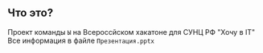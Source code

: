 ## Что это?

Проект команды `Ы` на Всероссйском хакатоне для СУНЦ РФ "Хочу в IT"
Все информация в файле `Презентация.pptx`
